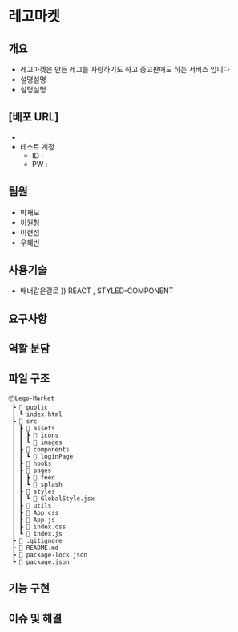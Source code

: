 # 레고마켓 
## 개요
- 레고마켓은 만든 레고를 자랑하기도 하고 중고판매도 하는 서비스 입니다
- 설명설명
- 설명설명

## [배포 URL]
- 
- 테스트 계정
    - ID : 
    - PW :
## 팀원
- 박재모
- 이원형
- 이현섭
- 우혜빈

## 사용기술
- 배너같은걸로 )) REACT , STYLED-COMPONENT

## 요구사항

## 역활 분담

## 파일 구조
```
📦Lego-Market
 ┣ 📂 public
 ┃ ┗ index.html
 ┣ 📂 src
 ┃ ┣ 📂 assets
 ┃ ┃ ┣ 📂 icons
 ┃ ┃ ┗ 📂 images
 ┃ ┣ 📂 components
 ┃ ┃ ┗ 📂 loginPage
 ┃ ┣ 📂 hooks
 ┃ ┣ 📂 pages
 ┃ ┃ ┣ 📂 feed
 ┃ ┃ ┗ 📂 splash
 ┃ ┣ 📂 styles
 ┃ ┃ ┗ 📜 GlobalStyle.jsx
 ┃ ┣ 📂 utils
 ┃ ┣ 📜 App.css
 ┃ ┣ 📜 App.js
 ┃ ┣ 📜 index.css
 ┃ ┗ 📜 index.js
 ┣ 📜 .gitignore
 ┣ 📜 README.md
 ┣ 📜 package-lock.json
 ┗ 📜 package.json
 ```
## 기능 구현

## 이슈 및 해결


